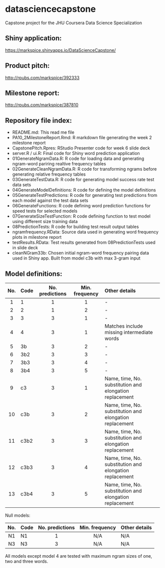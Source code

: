 # datasciencecapstone
Capstone project for the JHU Coursera Data Science Specialization

## Shiny application:
https://markspice.shinyapps.io/DataScienceCapstone/

## Product pitch:
http://rpubs.com/markspice/392333

## Milestone report:
http://rpubs.com/markspice/387810

## Repository file index:

- README.md: This read me file
- PA10_2MilestoneReport.Rmd: R markdown file generating the week 2 milestone report
- CapstonePitch.Rpres: RStudio Presenter code for week 6 slide deck
- server.R / ui.R: Final code for Shiny word prediction application
- 01GenerateNgramData.R: R code for loading data and generating ngram-word pariring realtive frequency tables
- 02GenerateCleanNgramData.R: R code for transforming ngrams before generating relative frequency tables
- 03GenerateTestData.R: R code for generating model success rate test data sets
- 04GenerateModelDefinitions: R code for defining the model definitions
- 05GenerateTestPredictions: R code for generating test predictions from each model against the test data sets
- 06GenerateFunctions: R code defining word prediction functions for speed tests for selected models
- 07GenerateSizeTestFunction: R code defining function to test model using different size training data
- 08PredictionTests: R code for building test result output tables
- ngramfrequency.RData: Source data used in generating word frequency plots in milestone report
- testResults.RData: Test results generated from 08PredictionTests used in slide deck
- cleanNGram33b: Chosen initial ngram-word frequency pairing data used in Shiny app. Built from model c3b with max 3-gram input

## Model definitions:

| No. | Code | No. predictions | Min. frequency | Other details                                           |
| :-: | :--- | :-------------: | :------------: | :------------------------------------------------------ |
| 1   | 1    | 1               | 1              | -                                                       |
| 2   | 2    | 1               | 2              | -                                                       |
| 3   | 3    | 3               | 1              | -                                                       |
| 4   | 4    | 3               | 1              | Matches include missing intermediate words              |
| 5   | 3b   | 3               | 2              | -                                                       |
| 6   | 3b2  | 3               | 3              | -                                                       |
| 7   | 3b3  | 3               | 4              | -                                                       |
| 8   | 3b4  | 3               | 5              | -                                                       |
| 9   | c3   | 3               | 1              | Name, time, No. substitution and elongation replacement |
| 10  | c3b  | 3               | 2              | Name, time, No. substitution and elongation replacement |
| 11  | c3b2 | 3               | 3              | Name, time, No. substitution and elongation replacement |
| 12  | c3b3 | 3               | 4              | Name, time, No. substitution and elongation replacement |
| 13  | c3b4 | 3               | 5              | Name, time, No. substitution and elongation replacement |

Null models:

| No. | Code | No. predictions | Min. frequency | Other details                                           |
| :-: | :--- | :-------------: | :------------: | :------------------------------------------------------ |
| N1  | N1   | 1               | N/A            | N/A                                                     |
| N3  | N3   | 3               | N/A            | N/A                                                     |

All models except model 4 are tested with maximum ngram sizes of one, two and three words.
